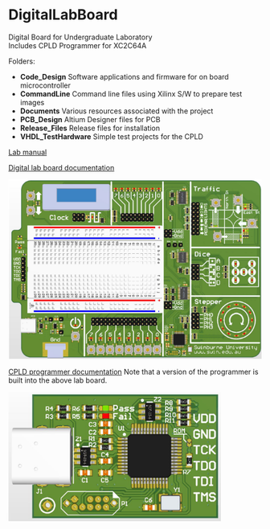 # DigitalLabBoard
Digital Board for Undergraduate Laboratory  
Includes CPLD Programmer for XC2C64A

Folders:
* __Code_Design__ Software applications and firmware for on board microcontroller 
* __CommandLine__ Command line files using Xilinx S/W to prepare test images 
* __Documents__ Various resources associated with the project 
* __PCB_Design__ Altium Designer files for PCB 
* __Release_Files__ Release files for installation
* __VHDL_TestHardware__ Simple test projects for the CPLD 
 
[Lab manual](https://raw.githubusercontent.com/podonoghue/DigitalLabBoard/master/Laboratory%20Manual.pdf)
 
[Digital lab board documentation](https://raw.githubusercontent.com/podonoghue/DigitalLabBoard/master/PCB_Design/DigitalLabBoard/DigitalLabBoard_V4.PDF)  

![An image](https://raw.githubusercontent.com/podonoghue/DigitalLabBoard/master/PCB_Design/DigitalLabBoard/DigitalLabBoard.png "Board Image")

[CPLD programmer documentation](https://raw.githubusercontent.com/podonoghue/DigitalLabBoard/master/PCB_Design/CPLD_Programmer/CPLD_Programmer_V2.PDF)  Note that a version of the programmer is built into the above lab board.

![An image](https://raw.githubusercontent.com/podonoghue/DigitalLabBoard/master/PCB_Design/CPLD_Programmer/CPLD_Programmer.png "Board Image")
